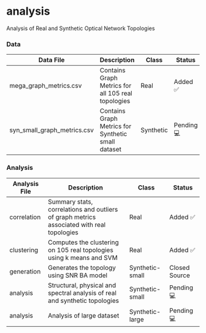 # analysis
Analysis of Real and Synthetic Optical Network Topologies 


### Data 
| Data File          | Description                                    | Class     | Status | 
|--------------------|------------------------------------------------|-----------|-----------|
| mega_graph_metrics.csv  | Contains Graph Metrics for all 105 real topologies  | Real      | Added ✅ | 
| syn_small_graph_metrics.csv       | Contains Graph Metrics for Synthetic small dataset | Synthetic | Pending 💻 | 

### Analysis
| Analysis File           | Description                                                    | Class     | Status | 
|-------------------------|----------------------------------------------------------------|-----------|----------|
| correlation             | Summary stats, correlations and outliers of graph metrics associated with real topologies    | Real      | Added ✅ | 
| clustering              | Computes the clustering on 105 real topologies using k means and SVM | Real      | Added ✅ | 
| generation              | Generates the topology using SNR BA model | Synthetic-small | Closed Source | 
| analysis                | Structural, physical and spectral analysis of real and synthetic topologies |  Synthetic-small | Pending 💻 | 
| analysis                | Analysis of large dataset | Synthetic-large | Pending 💻  |
